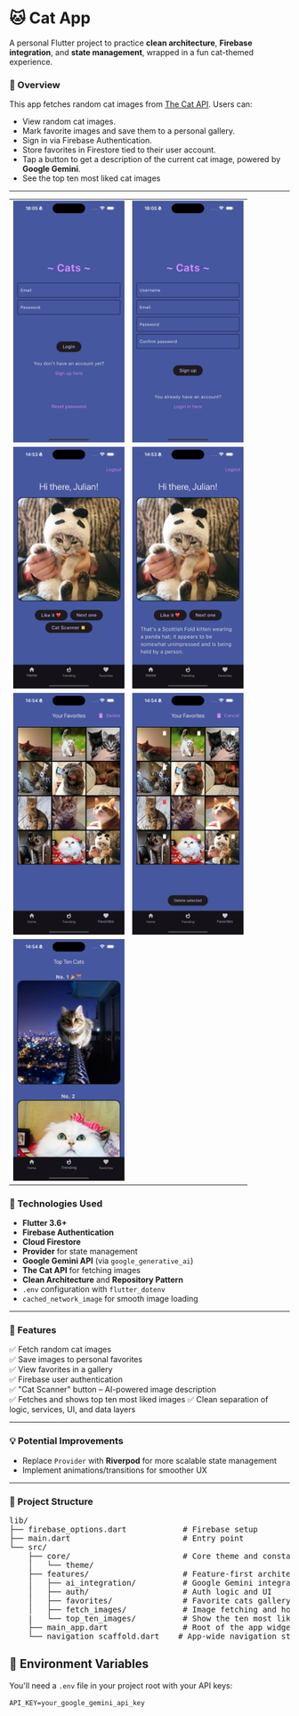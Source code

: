 # 🐱 Cat App

A personal Flutter project to practice **clean architecture**, **Firebase integration**, and **state management**, wrapped in a fun cat-themed experience.

### 📸 Overview

This app fetches random cat images from [The Cat API](https://api.thecatapi.com/v1/images/search). Users can:

- View random cat images.
- Mark favorite images and save them to a personal gallery.
- Sign in via Firebase Authentication.
- Store favorites in Firestore tied to their user account.
- Tap a button to get a description of the current cat image, powered by **Google Gemini**.
- See the top ten most liked cat images

---

<table>
<tr>
<td><img src="assets/images/login.png" width="200"></td>
<td><img src="assets/images/signup.png" width="200"></td>
</tr>
<tr>
<td><img src="assets/images/home_screen01.png" width="200"></td>
<td><img src="assets/images/home_screen02.png" width="200"></td>
</tr>
<tr>
<td><img src="assets/images/favorites_screen01.png" width="200"></td>
<td><img src="assets/images/favorites_screen02.png" width="200"></td>
</tr>
<tr>
<td><img src="assets/images/trending_page.png" width="200"></td>
</tr>
</table>

### 🧰 Technologies Used

- **Flutter 3.6+**
- **Firebase Authentication**
- **Cloud Firestore**
- **Provider** for state management
- **Google Gemini API** (via `google_generative_ai`)
- **The Cat API** for fetching images
- **Clean Architecture** and **Repository Pattern**
- `.env` configuration with `flutter_dotenv`
- `cached_network_image` for smooth image loading

---

### 🚀 Features

✅ Fetch random cat images  
✅ Save images to personal favorites  
✅ View favorites in a gallery  
✅ Firebase user authentication  
✅ "Cat Scanner" button – AI-powered image description  
✅ Fetches and shows top ten most liked images
✅ Clean separation of logic, services, UI, and data layers

---

### 💡 Potential Improvements

- Replace `Provider` with **Riverpod** for more scalable state management
- Implement animations/transitions for smoother UX

---

### 📁 Project Structure

<pre lang="md">
lib/
├── firebase_options.dart            # Firebase setup
├── main.dart                        # Entry point
└── src/
    ├── core/                        # Core theme and constants
    │   └── theme/
    ├── features/                    # Feature-first architecture
    │   ├── ai_integration/          # Google Gemini integration
    │   ├── auth/                    # Auth logic and UI
    │   ├── favorites/               # Favorite cats gallery
    │   ├── fetch_images/            # Image fetching and home screen
    |   └── top_ten_images/          # Show the ten most liked images 
    ├── main_app.dart                # Root of the app widget
    └── navigation_scaffold.dart    # App-wide navigation structure
</pre>



## 🔐 Environment Variables

You'll need a `.env` file in your project root with your API keys:

```env
API_KEY=your_google_gemini_api_key
```



